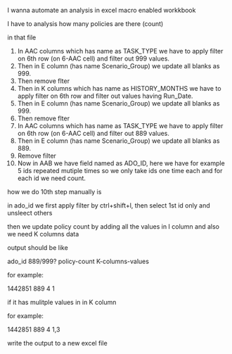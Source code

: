 I wanna automate an analysis in excel macro enabled workkbook

I have to analysis how many policies are there (count)

in that file 

1. In AAC columns which has name as TASK_TYPE we have to apply filter on 6th row (on 6-AAC cell) and filter out 999 values.
2. Then in E column (has name Scenario_Group) we update all blanks as 999.
3. Then remove flter
4. Then in K columns which has name as HISTORY_MONTHS we have to apply filter on 6th row and filter out values having Run_Date.
5. Then in E column (has name Scenario_Group) we update all blanks as 999.
6. Then remove flter
7. In AAC columns which has name as TASK_TYPE we have to apply filter on 6th row (on 6-AAC cell) and filter out 889 values.
8. Then in E column (has name Scenario_Group) we update all blanks as 889.
9. Remove filter
10. Now in AAB we have field named as ADO_ID, here we have for example 5 ids repeated mutiple times so we only take ids one time each and for each id we need count.

how we do 10th step manually is 

in ado_id we first apply filter by ctrl+shift+l, then select 1st id only and unsleect others

then we update policy count by  adding all the values in I column and also we need K columns data

output should be like 

ado_id 889/999? policy-count K-columns-values

for example:

1442851 889	4 1

if it has mulitple values in in K column

for example:

1442851 889	4 1,3


write the output to a new excel file
